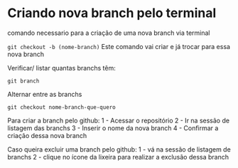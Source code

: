 # Criando nova branch pelo terminal

comando necessario para a criação de uma nova branch via terminal

`git checkout -b (nome-branch)`
Este comando vai criar e já trocar para essa nova branch

Verificar/ listar quantas branchs têm:

`git branch`

Alternar entre as branchs

`git checkout nome-branch-que-quero`

Para criar a branch pelo github:
1 - Acessar o repositório
2 - Ir na sessão de listagem das branchs
3 - Inserir o nome da nova branch
4 - Confirmar a criação dessa nova branch

Caso queira excluir uma branch pelo github:
1 - vá na sessão de listagem de branchs
2 - clique no ícone da lixeira para realizar a exclusão dessa branch
